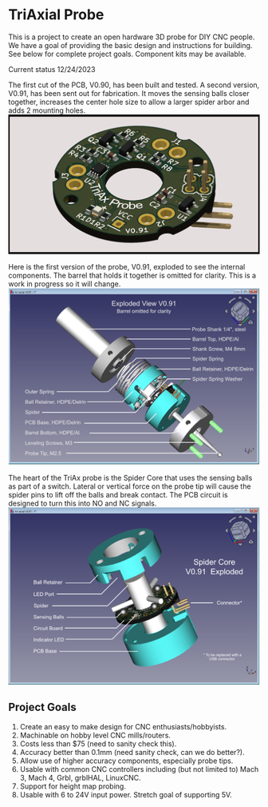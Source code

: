 # TriAxial Probe

This is a project to create an open hardware 3D probe for DIY CNC people. We have a goal of providing the basic design and instructions for building. See below for complete project goals.  Component kits may be available. 

Current status 12/24/2023

The first cut of the PCB, V0.90, has been built and tested. A second version, V0.91, has been sent out for fabrication.  It moves the sensing balls closer together, increases the center hole size to allow a larger spider arbor and adds 2 mounting holes.
![V0.91 PCB](https://github.com/phil-barrett/tri-axial-probe/blob/main/images/3D%20Probe%20V0.91.png "V0.911 PCB")

Here is the first version of the probe, V0.91, exploded to see the internal components. The barrel that holds it together is omitted for clarity. This is a work in progress so it will change.
![V0.91 Exploded](https://github.com/phil-barrett/tri-axial-probe/blob/main/images/probe%20exploded%20V0.91.png "V0.91 Exploded")

The heart of the TriAx probe is the Spider Core that uses the sensing balls as part of a switch.  Lateral or vertical force on the probe tip will cause the spider pins to lift off the balls and break contact.  The PCB circuit is designed to turn this into NO and NC signals.
![V0.91 Spider Core Exploded](https://github.com/phil-barrett/tri-axial-probe/blob/main/images/spider%20core%20exploded.png "V0.91 Spider Core Exploded")



## Project Goals

1. Create an easy to make design for CNC enthusiasts/hobbyists.
2. Machinable on hobby level CNC mills/routers.
3. Costs less than $75 (need to sanity check this).
4. Accuracy better than 0.1mm (need sanity check, can we do better?).
5. Allow use of higher accuracy components, especially probe tips.
6. Usable with common CNC controllers including (but not limited to) Mach 3, Mach 4, Grbl, grblHAL, LinuxCNC.
7. Support for height map probing.
8. Usable with 6 to 24V input power. Stretch goal of supporting 5V.
